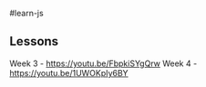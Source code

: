 #learn-js


Lessons
-------
Week 3 - https://youtu.be/FbpkiSYgQrw
Week 4 - https://youtu.be/1UWOKpIy6BY